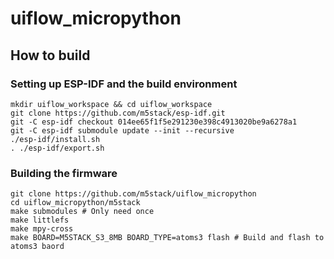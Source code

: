 # uiflow_micropython

## How to build
### Setting up ESP-IDF and the build environment
```shell
mkdir uiflow_workspace && cd uiflow_workspace
git clone https://github.com/m5stack/esp-idf.git
git -C esp-idf checkout 014ee65f1f5e291230e398c4913020be9a6278a1
git -C esp-idf submodule update --init --recursive
./esp-idf/install.sh
. ./esp-idf/export.sh 
```

### Building the firmware
```shell
git clone https://github.com/m5stack/uiflow_micropython
cd uiflow_micropython/m5stack
make submodules # Only need once
make littlefs
make mpy-cross
make BOARD=M5STACK_S3_8MB BOARD_TYPE=atoms3 flash # Build and flash to atoms3 baord
```
